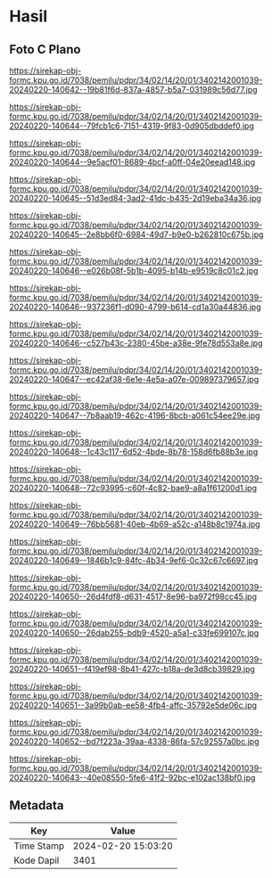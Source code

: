 # Hasil

## Foto C Plano

https://sirekap-obj-formc.kpu.go.id/7038/pemilu/pdpr/34/02/14/20/01/3402142001039-20240220-140642--19b81f6d-837a-4857-b5a7-031989c56d77.jpg

https://sirekap-obj-formc.kpu.go.id/7038/pemilu/pdpr/34/02/14/20/01/3402142001039-20240220-140644--79fcb1c6-7151-4319-9f83-0d905dbddef0.jpg

https://sirekap-obj-formc.kpu.go.id/7038/pemilu/pdpr/34/02/14/20/01/3402142001039-20240220-140644--9e5acf01-8689-4bcf-a0ff-04e20eead148.jpg

https://sirekap-obj-formc.kpu.go.id/7038/pemilu/pdpr/34/02/14/20/01/3402142001039-20240220-140645--51d3ed84-3ad2-41dc-b435-2d19eba34a36.jpg

https://sirekap-obj-formc.kpu.go.id/7038/pemilu/pdpr/34/02/14/20/01/3402142001039-20240220-140645--2e8bb6f0-6984-49d7-b9e0-b262810c675b.jpg

https://sirekap-obj-formc.kpu.go.id/7038/pemilu/pdpr/34/02/14/20/01/3402142001039-20240220-140646--e026b08f-5b1b-4095-b14b-e9519c8c01c2.jpg

https://sirekap-obj-formc.kpu.go.id/7038/pemilu/pdpr/34/02/14/20/01/3402142001039-20240220-140646--937236f1-d090-4799-b614-cd1a30a44836.jpg

https://sirekap-obj-formc.kpu.go.id/7038/pemilu/pdpr/34/02/14/20/01/3402142001039-20240220-140646--c527b43c-2380-45be-a38e-9fe78d553a8e.jpg

https://sirekap-obj-formc.kpu.go.id/7038/pemilu/pdpr/34/02/14/20/01/3402142001039-20240220-140647--ec42af38-6e1e-4e5a-a07e-009897379657.jpg

https://sirekap-obj-formc.kpu.go.id/7038/pemilu/pdpr/34/02/14/20/01/3402142001039-20240220-140647--7b8aab19-462c-4196-8bcb-a061c54ee29e.jpg

https://sirekap-obj-formc.kpu.go.id/7038/pemilu/pdpr/34/02/14/20/01/3402142001039-20240220-140648--1c43c117-6d52-4bde-8b78-158d6fb88b3e.jpg

https://sirekap-obj-formc.kpu.go.id/7038/pemilu/pdpr/34/02/14/20/01/3402142001039-20240220-140648--72c93995-c60f-4c82-bae9-a8a1f61200d1.jpg

https://sirekap-obj-formc.kpu.go.id/7038/pemilu/pdpr/34/02/14/20/01/3402142001039-20240220-140649--76bb5681-40eb-4b69-a52c-a148b8c1974a.jpg

https://sirekap-obj-formc.kpu.go.id/7038/pemilu/pdpr/34/02/14/20/01/3402142001039-20240220-140649--1846b1c9-84fc-4b34-9ef6-0c32c67c6697.jpg

https://sirekap-obj-formc.kpu.go.id/7038/pemilu/pdpr/34/02/14/20/01/3402142001039-20240220-140650--26d4fdf8-d631-4517-8e96-ba972f98cc45.jpg

https://sirekap-obj-formc.kpu.go.id/7038/pemilu/pdpr/34/02/14/20/01/3402142001039-20240220-140650--26dab255-bdb9-4520-a5a1-c33fe699107c.jpg

https://sirekap-obj-formc.kpu.go.id/7038/pemilu/pdpr/34/02/14/20/01/3402142001039-20240220-140651--f419ef98-8b41-427c-b18a-de3d8cb39829.jpg

https://sirekap-obj-formc.kpu.go.id/7038/pemilu/pdpr/34/02/14/20/01/3402142001039-20240220-140651--3a99b0ab-ee58-4fb4-affc-35792e5de06c.jpg

https://sirekap-obj-formc.kpu.go.id/7038/pemilu/pdpr/34/02/14/20/01/3402142001039-20240220-140652--bd7f223a-39aa-4338-86fa-57c92557a0bc.jpg

https://sirekap-obj-formc.kpu.go.id/7038/pemilu/pdpr/34/02/14/20/01/3402142001039-20240220-140643--40e08550-5fe6-41f2-92bc-e102ac138bf0.jpg


## Metadata

| Key        | Value               |
| ---------- | ------------------- |
| Time Stamp | 2024-02-20 15:03:20 |
| Kode Dapil | 3401                |




